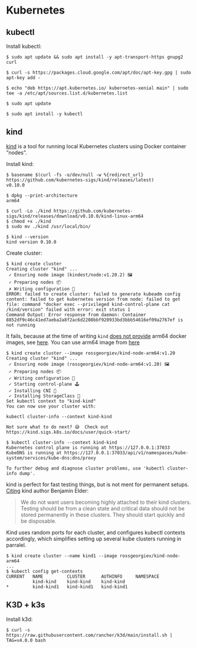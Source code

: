 # Kubernetes

## kubectl

Install kubectl:
```text
$ sudo apt update && sudo apt install -y apt-transport-https gnupg2 curl

$ curl -s https://packages.cloud.google.com/apt/doc/apt-key.gpg | sudo apt-key add -

$ echo "deb https://apt.kubernetes.io/ kubernetes-xenial main" | sudo tee -a /etc/apt/sources.list.d/kubernetes.list

$ sudo apt update

$ sudo apt install -y kubectl
```

## kind

[kind](https://kind.sigs.k8s.io) is a tool for running local Kubernetes clusters using Docker container “nodes”.

Install kind:
```text
$ basename $(curl -fs -o/dev/null -w %{redirect_url} https://github.com/kubernetes-sigs/kind/releases/latest)
v0.10.0

$ dpkg --print-architecture
arm64

$ curl -Lo ./kind https://github.com/kubernetes-sigs/kind/releases/download/v0.10.0/kind-linux-arm64
$ chmod +x ./kind 
$ sudo mv ./kind /usr/local/bin/

$ kind --version
kind version 0.10.0
```

Create cluster:
```text
$ kind create cluster
Creating cluster "kind" ...
 ✓ Ensuring node image (kindest/node:v1.20.2) 🖼
 ✓ Preparing nodes 📦
 ✗ Writing configuration 📜
ERROR: failed to create cluster: failed to generate kubeadm config content: failed to get kubernetes version from node: failed to get file: command "docker exec --privileged kind-control-plane cat /kind/version" failed with error: exit status 1
Command Output: Error response from daemon: Container 8852df9c46c41ed7aeba2a8f2ac6d2208bbf920933bd3bbb54616ef09a2767ef is not running
```

It fails, because at the time of writing `kind` [does not provide](https://hub.docker.com/r/kindest/node/tags) arm64 docker images, see [here](https://github.com/kubernetes-sigs/kind/issues/166). You can use arm64 image from [here](https://hub.docker.com/r/rossgeorgiev/kind-node-arm64/)
```text
$ kind create cluster --image rossgeorgiev/kind-node-arm64:v1.20
Creating cluster "kind" ...
 ✓ Ensuring node image (rossgeorgiev/kind-node-arm64:v1.20) 🖼
 ✓ Preparing nodes 📦
 ✓ Writing configuration 📜
 ✓ Starting control-plane 🕹️
 ✓ Installing CNI 🔌
 ✓ Installing StorageClass 💾
Set kubectl context to "kind-kind"
You can now use your cluster with:

kubectl cluster-info --context kind-kind

Not sure what to do next? 😅  Check out https://kind.sigs.k8s.io/docs/user/quick-start/
```

```text
$ kubectl cluster-info --context kind-kind
Kubernetes control plane is running at https://127.0.0.1:37033
KubeDNS is running at https://127.0.0.1:37033/api/v1/namespaces/kube-system/services/kube-dns:dns/proxy

To further debug and diagnose cluster problems, use 'kubectl cluster-info dump'.

```

kind is perfect for fast testing things, but is not ment for permanent setups. [Citing](https://github.com/kubernetes-sigs/kind/issues/1867#issuecomment-698611610) kind author Benjamin Elder:
> We do not want users becoming highly attached to their kind clusters. Testing should be from a clean state and critical data should not be stored permanently in these clusters. They should start quickly and be disposable.

Kind uses random ports for each cluster, and configures kubectl contexts accordingly, which simplifies setting up several kube clusters running in parralel.

```text
$ kind create cluster --name kind1 --image rossgeorgiev/kind-node-arm64
...
$ kubectl config get-contexts
CURRENT   NAME         CLUSTER      AUTHINFO     NAMESPACE
          kind-kind    kind-kind    kind-kind    
*         kind-kind1   kind-kind1   kind-kind1   
```

## K3D + k3s

Install k3d:
```text
$ curl -s https://raw.githubusercontent.com/rancher/k3d/main/install.sh | TAG=v4.0.0 bash
```
